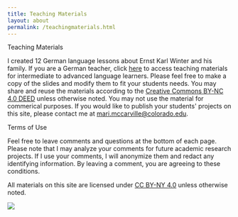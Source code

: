 ```yaml
---
title: Teaching Materials
layout: about
permalink: /teachingmaterials.html
---
```


Teaching Materials 

I created 12 German language lessons about Ernst Karl Winter and his family. If you are a German teacher, click [here](https://drive.google.com/drive/folders/1qUFjtANOm1kX6L6RChtfLrqijrOSyv_f?usp=sharing) to access teaching materials for intermediate to advanced language learners. Please feel free to make a copy of the slides and modify them to fit your students needs. You may share and reuse the materials according to the [Creative Commons BY-NC 4.0 DEED](https://creativecommons.org/licenses/by-nc/4.0/) unless otherwise noted. You may not use the material for commerical purposes. If you would like to publish your students' projects on this site, please contact me at mari.mccarville@colorado.edu.

Terms of Use 

Feel free to leave comments and questions at the bottom of each page. Please note that I may analyze your comments for future academic research projects. If I use your comments, I will anonymize them and redact any identifying information. By leaving a comment, you are agreeing to these conditions. 

All materials on this site are licensed under [CC BY-NY 4.0](https://creativecommons.org/licenses/by-nc/4.0/) unless otherwise noted. 

![](https://upload.wikimedia.org/wikipedia/commons/d/d3/Cc_by-nc_icon.svg)
